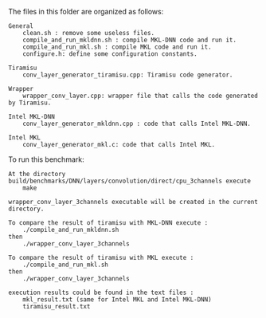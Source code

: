 The files in this folder are organized as follows:

    General
        clean.sh : remove some useless files.
        compile_and_run_mkldnn.sh : compile MKL-DNN code and run it.
        compile_and_run_mkl.sh : compile MKL code and run it. 
        configure.h: define some configuration constants.

    Tiramisu
        conv_layer_generator_tiramisu.cpp: Tiramisu code generator.

    Wrapper
        wrapper_conv_layer.cpp: wrapper file that calls the code generated by Tiramisu.

    Intel MKL-DNN
        conv_layer_generator_mkldnn.cpp : code that calls Intel MKL-DNN.

    Intel MKL
        conv_layer_generator_mkl.c: code that calls Intel MKL. 

To run this benchmark:

    At the directory build/benchmarks/DNN/layers/convolution/direct/cpu_3channels execute 
	    make 

    wrapper_conv_layer_3channels executable will be created in the current directory. 

    To compare the result of tiramisu with MKL-DNN execute :
        ./compile_and_run_mkldnn.sh
    then 
        ./wrapper_conv_layer_3channels
    
    To compare the result of tiramisu with MKL execute :
        ./compile_and_run_mkl.sh
    then 
        ./wrapper_conv_layer_3channels
    
    execution results could be found in the text files : 
        mkl_result.txt (same for Intel MKL and Intel MKL-DNN)
        tiramisu_result.txt